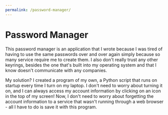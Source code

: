 ```yaml
---
permalink: /password-manager/
---
```


# Password Manager
This password manager is an application that I wrote because I was tired of having to use the same passwords over and over again simply because so many service require me to create them. I also don't really trust any other keyrings, besides the one that's built into my operating system and that I know doesn't communicate with any companies. 

My solution? I created a program of my own, a Python script that runs on startup every time I turn on my laptop. I don't need to worry about turning it on, and I can always access my account information by clicking on an icon in the top of my screen! Now, I don't need to worry about forgetting the account information to a service that wasn't running through a web browser - all I have to do is save it with this program.

